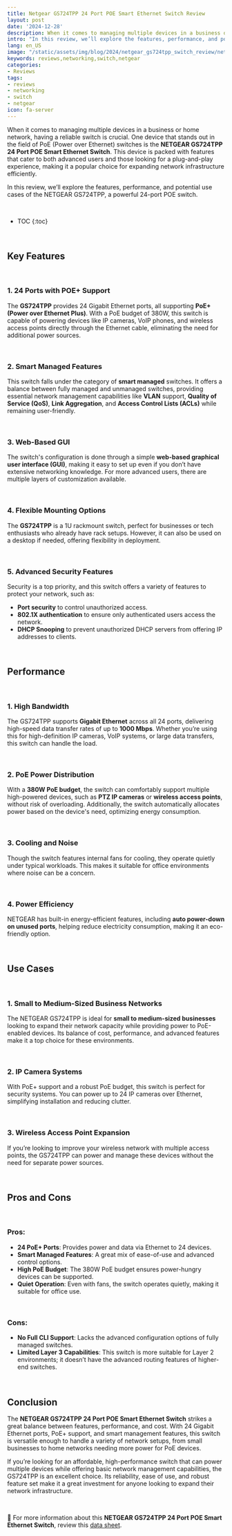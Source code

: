 ```yaml
---
title: Netgear GS724TPP 24 Port POE Smart Ethernet Switch Review
layout: post
date: '2024-12-28'
description: When it comes to managing multiple devices in a business or home network, having a reliable switch is crucial.
intro: "In this review, we’ll explore the features, performance, and potential use cases of the NETGEAR GS724TPP, a powerful 24-port POE switch." 
lang: en_US
image: "/static/assets/img/blog/2024/netgear_gs724tpp_switch_review/netgear_gs724tpp_switch_review.png.jpeg"
keywords: reviews,networking,switch,netgear
categories:
- Reviews
tags:
- reviews
- networking
- switch
- netgear
icon: fa-server
---
```


When it comes to managing multiple devices in a business or home network, having a reliable switch is crucial. One device that stands out in the field of PoE (Power over Ethernet) switches is the **NETGEAR GS724TPP 24 Port POE Smart Ethernet Switch**. This device is packed with features that cater to both advanced users and those looking for a plug-and-play experience, making it a popular choice for expanding network infrastructure efficiently.

In this review, we’ll explore the features, performance, and potential use cases of the NETGEAR GS724TPP, a powerful 24-port POE switch.


<br>

* TOC 
{:toc}

<br>

## Key Features

<br>

### 1. **24 Ports with POE+ Support**
The **GS724TPP** provides 24 Gigabit Ethernet ports, all supporting **PoE+ (Power over Ethernet Plus)**. With a PoE budget of 380W, this switch is capable of powering devices like IP cameras, VoIP phones, and wireless access points directly through the Ethernet cable, eliminating the need for additional power sources.

<br>

### 2. **Smart Managed Features**
This switch falls under the category of **smart managed** switches. It offers a balance between fully managed and unmanaged switches, providing essential network management capabilities like **VLAN** support, **Quality of Service (QoS)**, **Link Aggregation**, and **Access Control Lists (ACLs)** while remaining user-friendly.

<br>

### 3. **Web-Based GUI**
The switch's configuration is done through a simple **web-based graphical user interface (GUI)**, making it easy to set up even if you don’t have extensive networking knowledge. For more advanced users, there are multiple layers of customization available.

<br>

### 4. **Flexible Mounting Options**
The **GS724TPP** is a 1U rackmount switch, perfect for businesses or tech enthusiasts who already have rack setups. However, it can also be used on a desktop if needed, offering flexibility in deployment.

<br>

### 5. **Advanced Security Features**
Security is a top priority, and this switch offers a variety of features to protect your network, such as:
   - **Port security** to control unauthorized access.
   - **802.1X authentication** to ensure only authenticated users access the network.
   - **DHCP Snooping** to prevent unauthorized DHCP servers from offering IP addresses to clients.

<br>

## Performance

<br>

### 1. **High Bandwidth**
The GS724TPP supports **Gigabit Ethernet** across all 24 ports, delivering high-speed data transfer rates of up to **1000 Mbps**. Whether you’re using this for high-definition IP cameras, VoIP systems, or large data transfers, this switch can handle the load.

<br>

### 2. **PoE Power Distribution**
With a **380W PoE budget**, the switch can comfortably support multiple high-powered devices, such as **PTZ IP cameras** or **wireless access points**, without risk of overloading. Additionally, the switch automatically allocates power based on the device's need, optimizing energy consumption.

<br>

### 3. **Cooling and Noise**
Though the switch features internal fans for cooling, they operate quietly under typical workloads. This makes it suitable for office environments where noise can be a concern.

<br>

### 4. **Power Efficiency**
NETGEAR has built-in energy-efficient features, including **auto power-down on unused ports**, helping reduce electricity consumption, making it an eco-friendly option.

<br>

## Use Cases

<br>

### 1. **Small to Medium-Sized Business Networks**
The NETGEAR GS724TPP is ideal for **small to medium-sized businesses** looking to expand their network capacity while providing power to PoE-enabled devices. Its balance of cost, performance, and advanced features make it a top choice for these environments.

<br>

### 2. **IP Camera Systems**
With PoE+ support and a robust PoE budget, this switch is perfect for security systems. You can power up to 24 IP cameras over Ethernet, simplifying installation and reducing clutter.

<br>

### 3. **Wireless Access Point Expansion**
If you’re looking to improve your wireless network with multiple access points, the GS724TPP can power and manage these devices without the need for separate power sources.

<br>

## Pros and Cons

<br>

### Pros:
- **24 PoE+ Ports**: Provides power and data via Ethernet to 24 devices.
- **Smart Managed Features**: A great mix of ease-of-use and advanced control options.
- **High PoE Budget**: The 380W PoE budget ensures power-hungry devices can be supported.
- **Quiet Operation**: Even with fans, the switch operates quietly, making it suitable for office use.

<br>

### Cons:
- **No Full CLI Support**: Lacks the advanced configuration options of fully managed switches.
- **Limited Layer 3 Capabilities**: This switch is more suitable for Layer 2 environments; it doesn’t have the advanced routing features of higher-end switches.

<br>

## Conclusion

The **NETGEAR GS724TPP 24 Port POE Smart Ethernet Switch** strikes a great balance between features, performance, and cost. With 24 Gigabit Ethernet ports, PoE+ support, and smart management features, this switch is versatile enough to handle a variety of network setups, from small businesses to home networks needing more power for PoE devices.

If you’re looking for an affordable, high-performance switch that can power multiple devices while offering basic network management capabilities, the GS724TPP is an excellent choice. Its reliability, ease of use, and robust feature set make it a great investment for anyone looking to expand their network infrastructure.

<br>

📝 For more information about this **NETGEAR GS724TPP 24 Port POE Smart Ethernet Switch**, review this [data sheet](https://www.downloads.netgear.com/files/GDC/GS724TP/enus_ds_gs724tp_gs748tp_business_22may07.pdf).
